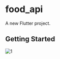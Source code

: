 # food_api

A new Flutter project.

## Getting Started

![1](https://github.com/FarisHollow/Flutter/assets/102200908/b368ae48-4f47-4591-8ac2-eb1c466826bf)
